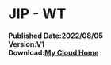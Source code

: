 # JIP - WT
**Published Date:2022/08/05   
Version:V1   
Download:[My Cloud Home](https://home.mycloud.com/action/share/2cb1cb94-45f9-486d-a217-1fce0dbd2ce1)**   
<script type='text/javascript' src='https://storage.ko-fi.com/cdn/widget/Widget_2.js'></script><script type='text/javascript'>kofiwidget2.init('Hey! Support Me On Ko-fi!', '#29abe0', 'L4L76FZ0F');kofiwidget2.draw();</script> 
